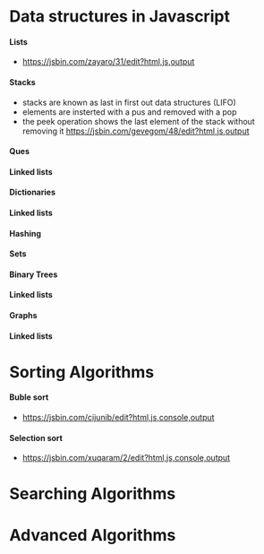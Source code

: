 # Data structures in Javascript
#### Lists
- https://jsbin.com/zayaro/31/edit?html,js,output

#### Stacks
- stacks are known as last in first out data structures (LIFO)
- elements are insterted with a pus and removed with a pop
- the peek operation shows the last element of the stack without removing it
https://jsbin.com/gevegom/48/edit?html,js,output

#### Ques
#### Linked lists
#### Dictionaries
#### Linked lists
#### Hashing
#### Sets
#### Binary Trees
#### Linked lists
#### Graphs
#### Linked lists


# Sorting Algorithms
#### Buble sort
- https://jsbin.com/cijunib/edit?html,js,console,output

#### Selection sort
- https://jsbin.com/xuqaram/2/edit?html,js,console,output

# Searching Algorithms
# Advanced Algorithms
